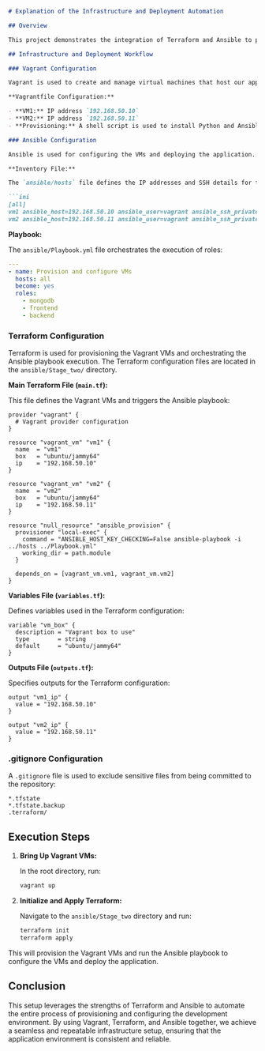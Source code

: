
```markdown
# Explanation of the Infrastructure and Deployment Automation

## Overview

This project demonstrates the integration of Terraform and Ansible to provision and configure a development environment for a Node.js e-commerce application. The application stack includes a MongoDB database, a frontend, and a backend, all containerized using Docker and Docker Compose. Vagrant is used to manage the virtual machines (VMs).

## Infrastructure and Deployment Workflow

### Vagrant Configuration

Vagrant is used to create and manage virtual machines that host our application. The Vagrantfile is configured to set up two Ubuntu VMs with static IP addresses.

**Vagrantfile Configuration:**

- **VM1:** IP address `192.168.50.10`
- **VM2:** IP address `192.168.50.11`
- **Provisioning:** A shell script is used to install Python and Ansible on the VMs.

### Ansible Configuration

Ansible is used for configuring the VMs and deploying the application. The Ansible configuration includes an inventory file, a playbook, and roles for MongoDB, frontend, and backend setup.

**Inventory File:**

The `ansible/hosts` file defines the IP addresses and SSH details for the VMs:

```ini
[all]
vm1 ansible_host=192.168.50.10 ansible_user=vagrant ansible_ssh_private_key_file=.vagrant/machines/vm1/virtualbox/private_key
vm2 ansible_host=192.168.50.11 ansible_user=vagrant ansible_ssh_private_key_file=.vagrant/machines/vm2/virtualbox/private_key
```

**Playbook:**

The `ansible/Playbook.yml` file orchestrates the execution of roles:

```yaml
---
- name: Provision and configure VMs
  hosts: all
  become: yes
  roles:
    - mongodb
    - frontend
    - backend
```

### Terraform Configuration

Terraform is used for provisioning the Vagrant VMs and orchestrating the Ansible playbook execution. The Terraform configuration files are located in the `ansible/Stage_two/` directory.

**Main Terraform File (`main.tf`):**

This file defines the Vagrant VMs and triggers the Ansible playbook:

```hcl
provider "vagrant" {
  # Vagrant provider configuration
}

resource "vagrant_vm" "vm1" {
  name  = "vm1"
  box   = "ubuntu/jammy64"
  ip    = "192.168.50.10"
}

resource "vagrant_vm" "vm2" {
  name  = "vm2"
  box   = "ubuntu/jammy64"
  ip    = "192.168.50.11"
}

resource "null_resource" "ansible_provision" {
  provisioner "local-exec" {
    command = "ANSIBLE_HOST_KEY_CHECKING=False ansible-playbook -i ../hosts ../Playbook.yml"
    working_dir = path.module
  }

  depends_on = [vagrant_vm.vm1, vagrant_vm.vm2]
}
```

**Variables File (`variables.tf`):**

Defines variables used in the Terraform configuration:

```hcl
variable "vm_box" {
  description = "Vagrant box to use"
  type        = string
  default     = "ubuntu/jammy64"
}
```

**Outputs File (`outputs.tf`):**

Specifies outputs for the Terraform configuration:

```hcl
output "vm1_ip" {
  value = "192.168.50.10"
}

output "vm2_ip" {
  value = "192.168.50.11"
}
```

### .gitignore Configuration

A `.gitignore` file is used to exclude sensitive files from being committed to the repository:

```plaintext
*.tfstate
*.tfstate.backup
.terraform/
```

## Execution Steps

1. **Bring Up Vagrant VMs:**

   In the root directory, run:

   ```bash
   vagrant up
   ```

2. **Initialize and Apply Terraform:**

   Navigate to the `ansible/Stage_two` directory and run:

   ```bash
   terraform init
   terraform apply
   ```

This will provision the Vagrant VMs and run the Ansible playbook to configure the VMs and deploy the application.

## Conclusion

This setup leverages the strengths of Terraform and Ansible to automate the entire process of provisioning and configuring the development environment. By using Vagrant, Terraform, and Ansible together, we achieve a seamless and repeatable infrastructure setup, ensuring that the application environment is consistent and reliable.
```